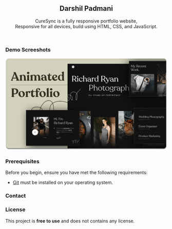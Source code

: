<div align="center">
  
  <br />
  <br />

  <h2 align="center">Darshil Padmani</h2>

 CureSync is a fully responsive portfolio website, <br />Responsive for all devices, build using HTML, CSS, and JavaScript.


</div>

<br />

### Demo Screeshots

![Darshil Padmani Desktop Demo](./readme-images/desktop.png "Desktop Demo")

### Prerequisites

Before you begin, ensure you have met the following requirements:

* [Git](https://git-scm.com/downloads "Download Git") must be installed on your operating system.


### Contact


### License

This project is **free to use** and does not contains any license.
